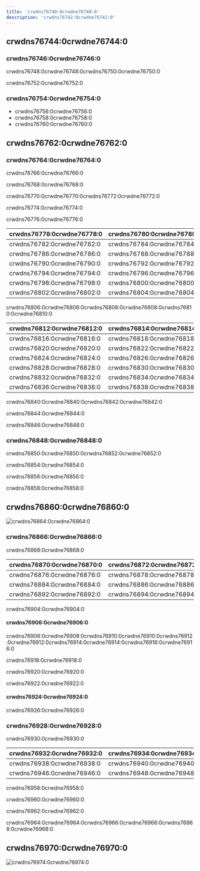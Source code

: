 ```yaml
---
title: 'crwdns76740:0crwdne76740:0'
description: 'crwdns76742:0crwdne76742:0'
---
```



## crwdns76744:0crwdne76744:0

### crwdns76746:0crwdne76746:0

crwdns76748:0crwdne76748:0crwdns76750:0crwdne76750:0

crwdns76752:0crwdne76752:0

### crwdns76754:0crwdne76754:0

- crwdns76756:0crwdne76756:0
- crwdns76758:0crwdne76758:0
- crwdns76760:0crwdne76760:0

## crwdns76762:0crwdne76762:0

### crwdns76764:0crwdne76764:0

crwdns76766:0crwdne76766:0

crwdns76768:0crwdne76768:0

crwdns76770:0crwdne76770:0crwdns76772:0crwdne76772:0

crwdns76774:0crwdne76774:0

crwdns76776:0crwdne76776:0

| crwdns76778:0crwdne76778:0 | crwdns76780:0crwdne76780:0 |
| -------------------------- | -------------------------- |
| crwdns76782:0crwdne76782:0 | crwdns76784:0crwdne76784:0 |
| crwdns76786:0crwdne76786:0 | crwdns76788:0crwdne76788:0 |
| crwdns76790:0crwdne76790:0 | crwdns76792:0crwdne76792:0 |
| crwdns76794:0crwdne76794:0 | crwdns76796:0crwdne76796:0 |
| crwdns76798:0crwdne76798:0 | crwdns76800:0crwdne76800:0 |
| crwdns76802:0crwdne76802:0 | crwdns76804:0crwdne76804:0 |

crwdns76806:0crwdne76806:0crwdns76808:0crwdne76808:0crwdns76810:0crwdne76810:0

| crwdns76812:0crwdne76812:0 | crwdns76814:0crwdne76814:0 |
| -------------------------- | -------------------------- |
| crwdns76816:0crwdne76816:0 | crwdns76818:0crwdne76818:0 |
| crwdns76820:0crwdne76820:0 | crwdns76822:0crwdne76822:0 |
| crwdns76824:0crwdne76824:0 | crwdns76826:0crwdne76826:0 |
| crwdns76828:0crwdne76828:0 | crwdns76830:0crwdne76830:0 |
| crwdns76832:0crwdne76832:0 | crwdns76834:0crwdne76834:0 |
| crwdns76836:0crwdne76836:0 | crwdns76838:0crwdne76838:0 |

crwdns76840:0crwdne76840:0crwdns76842:0crwdne76842:0

crwdns76844:0crwdne76844:0

crwdns76846:0crwdne76846:0

### crwdns76848:0crwdne76848:0

crwdns76850:0crwdne76850:0crwdns76852:0crwdne76852:0

crwdns76854:0crwdne76854:0

crwdns76856:0crwdne76856:0

crwdns76858:0crwdne76858:0

## crwdns76860:0crwdne76860:0

![crwdns76864:0crwdne76864:0](crwdns76862:0crwdne76862:0)

### crwdns76866:0crwdne76866:0

crwdns76868:0crwdne76868:0

| crwdns76870:0crwdne76870:0 | crwdns76872:0crwdne76872:0 | crwdns76874:0crwdne76874:0                                                                               |
| -------------------------- | -------------------------- | -------------------------------------------------------------------------------------------------------- |
| crwdns76876:0crwdne76876:0 | crwdns76878:0crwdne76878:0 | crwdns76880:0crwdne76880:0crwdns76882:0crwdne76882:0                                                     |
| crwdns76884:0crwdne76884:0 | crwdns76886:0crwdne76886:0 | crwdns76888:0crwdne76888:0crwdns76890:0crwdne76890:0                                                     |
| crwdns76892:0crwdne76892:0 | crwdns76894:0crwdne76894:0 | crwdns76896:0crwdne76896:0crwdns76898:0crwdne76898:0crwdns76900:0crwdne76900:0crwdns76902:0crwdne76902:0 |

crwdns76904:0crwdne76904:0

#### crwdns76906:0crwdne76906:0

crwdns76908:0crwdne76908:0crwdns76910:0crwdne76910:0crwdns76912:0crwdne76912:0crwdns76914:0crwdne76914:0crwdns76916:0crwdne76916:0

crwdns76918:0crwdne76918:0

crwdns76920:0crwdne76920:0

crwdns76922:0crwdne76922:0

#### crwdns76924:0crwdne76924:0

crwdns76926:0crwdne76926:0

### crwdns76928:0crwdne76928:0

crwdns76930:0crwdne76930:0

| crwdns76932:0crwdne76932:0 | crwdns76934:0crwdne76934:0 | crwdns76936:0crwdne76936:0                                                                               |
| -------------------------- | -------------------------- | -------------------------------------------------------------------------------------------------------- |
| crwdns76938:0crwdne76938:0 | crwdns76940:0crwdne76940:0 | crwdns76942:0crwdne76942:0crwdns76944:0crwdne76944:0                                                     |
| crwdns76946:0crwdne76946:0 | crwdns76948:0crwdne76948:0 | crwdns76950:0crwdne76950:0crwdns76952:0crwdne76952:0crwdns76954:0crwdne76954:0crwdns76956:0crwdne76956:0 |

crwdns76958:0crwdne76958:0

crwdns76960:0crwdne76960:0

crwdns76962:0crwdne76962:0

crwdns76964:0crwdne76964:0crwdns76966:0crwdne76966:0crwdns76968:0crwdne76968:0

## crwdns76970:0crwdne76970:0

![crwdns76974:0crwdne76974:0](crwdns76972:0crwdne76972:0)
